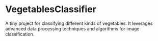 # VegetablesClassifier
A tiny project for classifying different kinds of vegetables. It leverages advanced data processing techniques and algorithms for image classification.

